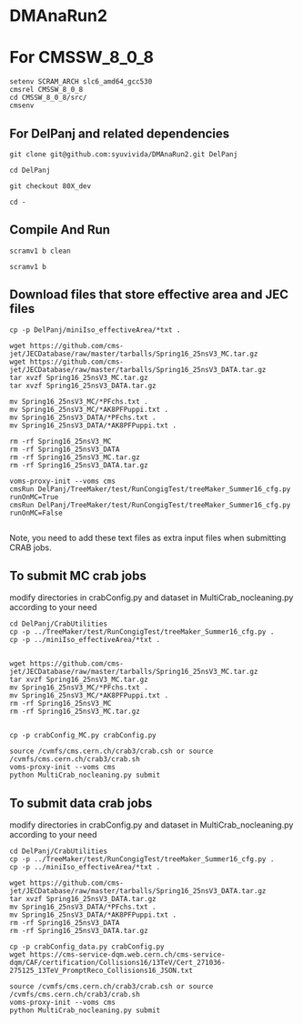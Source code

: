 
# DMAnaRun2

# For CMSSW_8_0_8
```
setenv SCRAM_ARCH slc6_amd64_gcc530
cmsrel CMSSW_8_0_8
cd CMSSW_8_0_8/src/
cmsenv
```

## For DelPanj and related dependencies

```
git clone git@github.com:syuvivida/DMAnaRun2.git DelPanj

cd DelPanj

git checkout 80X_dev

cd -

```

## Compile And Run 
```
scramv1 b clean

scramv1 b
```

## Download files that store effective area and JEC files

```
cp -p DelPanj/miniIso_effectiveArea/*txt .

wget https://github.com/cms-jet/JECDatabase/raw/master/tarballs/Spring16_25nsV3_MC.tar.gz 
wget https://github.com/cms-jet/JECDatabase/raw/master/tarballs/Spring16_25nsV3_DATA.tar.gz
tar xvzf Spring16_25nsV3_MC.tar.gz
tar xvzf Spring16_25nsV3_DATA.tar.gz

mv Spring16_25nsV3_MC/*PFchs.txt .
mv Spring16_25nsV3_MC/*AK8PFPuppi.txt .
mv Spring16_25nsV3_DATA/*PFchs.txt .
mv Spring16_25nsV3_DATA/*AK8PFPuppi.txt .

rm -rf Spring16_25nsV3_MC
rm -rf Spring16_25nsV3_DATA
rm -rf Spring16_25nsV3_MC.tar.gz
rm -rf Spring16_25nsV3_DATA.tar.gz

voms-proxy-init --voms cms
cmsRun DelPanj/TreeMaker/test/RunCongigTest/treeMaker_Summer16_cfg.py runOnMC=True
cmsRun DelPanj/TreeMaker/test/RunCongigTest/treeMaker_Summer16_cfg.py runOnMC=False
 
```

Note, you need to add these text files as extra input files when submitting CRAB jobs.

## To submit MC crab jobs 
modify directories in crabConfig.py and dataset in MultiCrab_nocleaning.py according to your need
```
cd DelPanj/CrabUtilities
cp -p ../TreeMaker/test/RunCongigTest/treeMaker_Summer16_cfg.py .
cp -p ../miniIso_effectiveArea/*txt .


wget https://github.com/cms-jet/JECDatabase/raw/master/tarballs/Spring16_25nsV3_MC.tar.gz 
tar xvzf Spring16_25nsV3_MC.tar.gz
mv Spring16_25nsV3_MC/*PFchs.txt .
mv Spring16_25nsV3_MC/*AK8PFPuppi.txt .
rm -rf Spring16_25nsV3_MC
rm -rf Spring16_25nsV3_MC.tar.gz


cp -p crabConfig_MC.py crabConfig.py

source /cvmfs/cms.cern.ch/crab3/crab.csh or source /cvmfs/cms.cern.ch/crab3/crab.sh 
voms-proxy-init --voms cms
python MultiCrab_nocleaning.py submit
```

## To submit data crab jobs
modify directories in crabConfig.py and dataset in MultiCrab_nocleaning.py according to your need
```
cd DelPanj/CrabUtilities
cp -p ../TreeMaker/test/RunCongigTest/treeMaker_Summer16_cfg.py .
cp -p ../miniIso_effectiveArea/*txt .

wget https://github.com/cms-jet/JECDatabase/raw/master/tarballs/Spring16_25nsV3_DATA.tar.gz
tar xvzf Spring16_25nsV3_DATA.tar.gz
mv Spring16_25nsV3_DATA/*PFchs.txt .
mv Spring16_25nsV3_DATA/*AK8PFPuppi.txt .
rm -rf Spring16_25nsV3_DATA
rm -rf Spring16_25nsV3_DATA.tar.gz

cp -p crabConfig_data.py crabConfig.py
wget https://cms-service-dqm.web.cern.ch/cms-service-dqm/CAF/certification/Collisions16/13TeV/Cert_271036-275125_13TeV_PromptReco_Collisions16_JSON.txt

source /cvmfs/cms.cern.ch/crab3/crab.csh or source /cvmfs/cms.cern.ch/crab3/crab.sh 
voms-proxy-init --voms cms
python MultiCrab_nocleaning.py submit
```